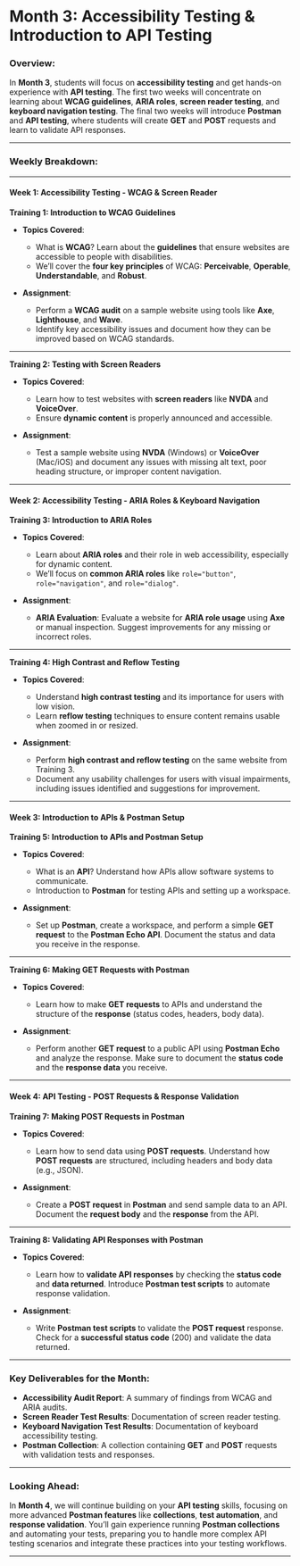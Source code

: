 # **Month 3: Accessibility Testing & Introduction to API Testing**

### **Overview:**
In **Month 3**, students will focus on **accessibility testing** and get hands-on experience with **API testing**. The first two weeks will concentrate on learning about **WCAG guidelines**, **ARIA roles**, **screen reader testing**, and **keyboard navigation testing**. The final two weeks will introduce **Postman** and **API testing**, where students will create **GET** and **POST** requests and learn to validate API responses.

---

### **Weekly Breakdown:**

---

#### **Week 1: Accessibility Testing - WCAG & Screen Reader**

**Training 1: Introduction to WCAG Guidelines**  
- **Topics Covered**:
  - What is **WCAG**? Learn about the **guidelines** that ensure websites are accessible to people with disabilities.
  - We’ll cover the **four key principles** of WCAG: **Perceivable**, **Operable**, **Understandable**, and **Robust**.

- **Assignment**:
  - Perform a **WCAG audit** on a sample website using tools like **Axe**, **Lighthouse**, and **Wave**.
  - Identify key accessibility issues and document how they can be improved based on WCAG standards.

---

**Training 2: Testing with Screen Readers**  
- **Topics Covered**:
  - Learn how to test websites with **screen readers** like **NVDA** and **VoiceOver**.
  - Ensure **dynamic content** is properly announced and accessible.

- **Assignment**:
  - Test a sample website using **NVDA** (Windows) or **VoiceOver** (Mac/iOS) and document any issues with missing alt text, poor heading structure, or improper content navigation.

---

#### **Week 2: Accessibility Testing - ARIA Roles & Keyboard Navigation**

**Training 3: Introduction to ARIA Roles**  
- **Topics Covered**:
  - Learn about **ARIA roles** and their role in web accessibility, especially for dynamic content.
  - We’ll focus on **common ARIA roles** like `role="button"`, `role="navigation"`, and `role="dialog"`.

- **Assignment**:
  - **ARIA Evaluation**: Evaluate a website for **ARIA role usage** using **Axe** or manual inspection. Suggest improvements for any missing or incorrect roles.

---

**Training 4: High Contrast and Reflow Testing**  
- **Topics Covered**:
  - Understand **high contrast testing** and its importance for users with low vision.
  - Learn **reflow testing** techniques to ensure content remains usable when zoomed in or resized.

- **Assignment**:
  - Perform **high contrast and reflow testing** on the same website from Training 3.
  - Document any usability challenges for users with visual impairments, including issues identified and suggestions for improvement.

---

#### **Week 3: Introduction to APIs & Postman Setup**

**Training 5: Introduction to APIs and Postman Setup**  
- **Topics Covered**:
  - What is an **API**? Understand how APIs allow software systems to communicate.
  - Introduction to **Postman** for testing APIs and setting up a workspace.

- **Assignment**:
  - Set up **Postman**, create a workspace, and perform a simple **GET request** to the **Postman Echo API**. Document the status and data you receive in the response.

---

**Training 6: Making GET Requests with Postman**  
- **Topics Covered**:
  - Learn how to make **GET requests** to APIs and understand the structure of the **response** (status codes, headers, body data).

- **Assignment**:
  - Perform another **GET request** to a public API using **Postman Echo** and analyze the response. Make sure to document the **status code** and the **response data** you receive.

---

#### **Week 4: API Testing - POST Requests & Response Validation**

**Training 7: Making POST Requests in Postman**  
- **Topics Covered**:
  - Learn how to send data using **POST requests**. Understand how **POST requests** are structured, including headers and body data (e.g., JSON).

- **Assignment**:
  - Create a **POST request** in **Postman** and send sample data to an API. Document the **request body** and the **response** from the API.

---

**Training 8: Validating API Responses with Postman**  
- **Topics Covered**:
  - Learn how to **validate API responses** by checking the **status code** and **data returned**. Introduce **Postman test scripts** to automate response validation.

- **Assignment**:
  - Write **Postman test scripts** to validate the **POST request** response. Check for a **successful status code** (200) and validate the data returned.

---

### **Key Deliverables for the Month:**
- **Accessibility Audit Report**: A summary of findings from WCAG and ARIA audits.
- **Screen Reader Test Results**: Documentation of screen reader testing.
- **Keyboard Navigation Test Results**: Documentation of keyboard accessibility testing.
- **Postman Collection**: A collection containing **GET** and **POST** requests with validation tests and responses.

---

### **Looking Ahead**:  
In **Month 4**, we will continue building on your **API testing** skills, focusing on more advanced **Postman features** like **collections**, **test automation**, and **response validation**. You’ll gain experience running **Postman collections** and automating your tests, preparing you to handle more complex API testing scenarios and integrate these practices into your testing workflows.

---

